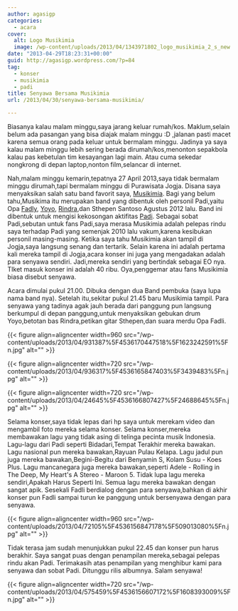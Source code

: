 ```yaml
---
author: agasigp
categories:
  - acara
cover:
  alt: Logo Musikimia
  image: /wp-content/uploads/2013/04/1343971802_logo_musikimia_2_s_new.jpg
date: "2013-04-29T18:23:31+00:00"
guid: http://agasigp.wordpress.com/?p=84
tag:
  - konser
  - musikimia
  - padi
title: Senyawa Bersama Musikimia
url: /2013/04/30/senyawa-bersama-musikimia/

---
```

Biasanya kalau malam minggu,saya jarang keluar rumah/kos. Maklum,selain belum ada pasangan yang bisa diajak malam minggu :D ,jalanan pasti macet karena semua orang pada keluar untuk bermalam minggu. Jadinya ya saya kalau malam minggu lebih sering berada dirumah/kos,menonton sepakbola kalau pas kebetulan tim kesayangan lagi main. Atau cuma sekedar nongkrong di depan laptop,nonton film,selancar di internet.

Nah,malam minggu kemarin,tepatnya 27 April 2013,saya tidak bermalam minggu dirumah,tapi bermalam minggu di Purawisata Jogja. Disana saya menyaksikan salah satu band favorit saya, [Musikimia](http://musikimia.com "Musikimia"). Bagi yang belum tahu,Musikima itu merupakan band yang dibentuk oleh personil Padi,yaitu Opa [Fadly](http://twitter.com/FadlyPadi13), [Yoyo](http://twitter.com/tamasabiansyah), [Rindra](http://twitter.com/RoninBazz),dan Sthepen Santoso Agustus 2012 lalu. Band ini dibentuk untuk mengisi kekosongan aktifitas [Padi](http://sobatpadi.net). Sebagai sobat Padi,sebutan untuk fans Padi,saya merasa Musikimia adalah pelepas rindu saya terhadap Padi yang semenjak 2010 lalu vakum,karena kesibukan personil masing-masing. Ketika saya tahu Musikimia akan tampil di Jogja,saya langsung senang dan tertarik. Selain karena ini adalah pertama kali mereka tampil di Jogja,acara konser ini juga yang mengadakan adalah para senyawa sendiri. Jadi,mereka sendiri yang bertindak sebagai EO nya. TIket masuk konser ini adalah 40 ribu. Oya,penggemar atau fans Musikimia biasa disebut senyawa.

Acara dimulai pukul 21.00. Dibuka dengan dua Band pembuka (saya lupa nama band nya). Setelah itu,sekitar pukul 21.45 baru Musikimia tampil. Para senyawa yang tadinya agak jauh berada dari panggung pun langsung berkumpul di depan panggung,untuk menyaksikan gebukan drum Yoyo,betotan bas Rindra,petikan gitar Sthepen,dan suara merdu Opa Fadli.

{{< figure align=aligncenter width=960 src="/wp-content/uploads/2013/04/931387%5F4536170447518%5F1623242591%5Fn.jpg" alt="" >}}

{{< figure align=aligncenter width=720 src="/wp-content/uploads/2013/04/936317%5F4536165847403%5F3439483%5Fn.jpg" alt="" >}}

{{< figure align=aligncenter width=720 src="/wp-content/uploads/2013/04/24645%5F4536166807427%5F24688645%5Fn.jpg" alt="" >}}

Selama konser,saya tidak lepas dari hp saya untuk merekam video dan mengambil foto mereka selama konser. Selama konser,mereka membawakan lagu yang tidak asing di telinga pecinta musik Indonesia. Lagu-lagu dari Padi seperti Bidadari,Tempat Terakhir mereka bawakan. Lagu nasional pun mereka bawakan,Rayuan Pulau Kelapa. Lagu jadul pun juga mereka bawakan,Begini-Begitu dari Benyamin S, Kolam Susu - Koes Plus. Lagu mancanegara juga mereka bawakan,seperti Adele - Rolling in The Deep, My Heart's A Stereo - Maroon 5. Tidak lupa lagu mereka sendiri,Apakah Harus Seperti Ini. Semua lagu mereka bawakan dengan sangat apik. Sesekali Fadli berdialog dengan para senyawa,bahkan di akhir konser pun Fadli sampai turun ke panggung untuk bersenyawa dengan para senyawa.

{{< figure align=aligncenter width=960 src="/wp-content/uploads/2013/04/72105%5F4536156847178%5F509013080%5Fn.jpg" alt="" >}}

Tidak terasa jam sudah menunjukkan pukul 22.45 dan konser pun harus berakhir. Saya sangat puas dengan penampilan mereka,sebagai pelepas rindu akan Padi. Terimakasih atas penampilan yang menghibur kami para senyawa dan sobat Padi. Ditunggu rilis albumnya. Salam senyawa!

{{< figure align=aligncenter width=720 src="/wp-content/uploads/2013/04/575459%5F4536156607172%5F1608393009%5Fn.jpg" alt="" >}}
